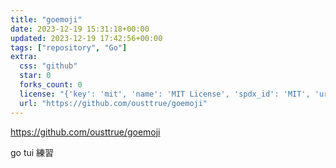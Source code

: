 ```yaml
---
title: "goemoji"
date: 2023-12-19 15:31:18+00:00
updated: 2023-12-19 17:42:56+00:00
tags: ["repository", "Go"]
extra:
  css: "github"
  star: 0
  forks_count: 0
  license: "{'key': 'mit', 'name': 'MIT License', 'spdx_id': 'MIT', 'url': 'https://api.github.com/licenses/mit', 'node_id': 'MDc6TGljZW5zZTEz'}"
  url: "https://github.com/ousttrue/goemoji"
---
```


<https://github.com/ousttrue/goemoji>

go tui 練習
